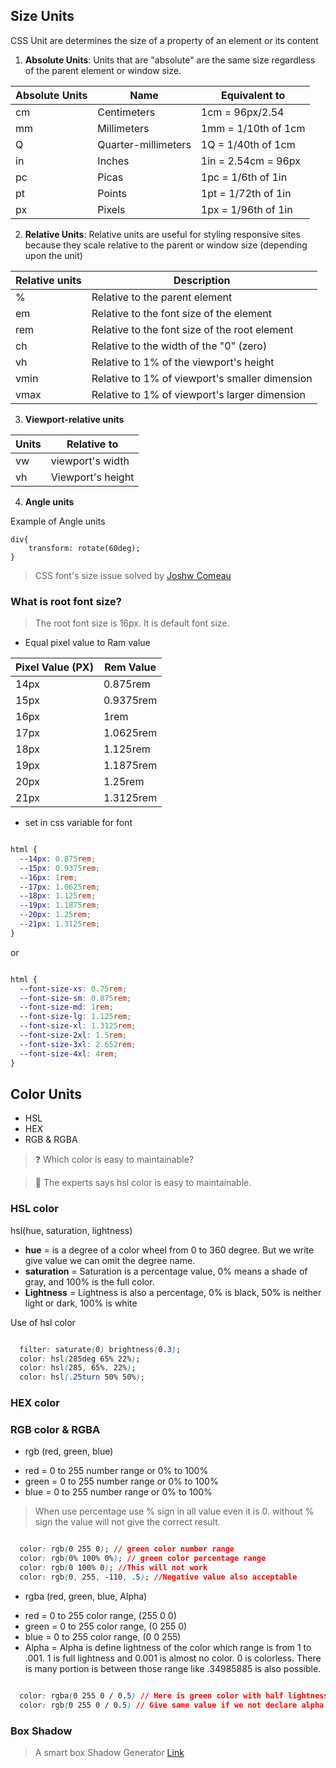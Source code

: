 ## Size Units

CSS Unit are determines the size of a property of an element or its content

1. **Absolute Units**: Units that are "absolute" are the same size regardless of the parent element or window size.

| Absolute Units | Name | Equivalent to|
|-|-|-|
|cm| Centimeters |1cm = 96px/2.54|
|mm|Millimeters|1mm = 1/10th of 1cm|
|Q|Quarter-millimeters|1Q = 1/40th of 1cm|
|in|Inches|1in = 2.54cm = 96px|
|pc|Picas|1pc = 1/6th of 1in|
|pt|Points|1pt = 1/72th of 1in|
|px|Pixels|1px = 1/96th of 1in|

2. **Relative Units**: Relative units are useful for styling responsive sites because they scale relative to the parent or window size (depending upon the unit)

| Relative units | Description |
|-|-|
|%|Relative to the parent element|
|em|Relative to the font size of the element|
|rem|Relative to the font size of the root element|
|ch|Relative to the width of the "0" (zero)|
|vh|Relative to 1% of the viewport's height|
|vmin|Relative to 1% of viewport's smaller dimension|
|vmax|Relative to 1% of viewport's larger dimension|

3. **Viewport-relative units**

| Units | Relative to |
|-|-|
|vw| viewport's width |
|vh| Viewport's height |

4. **Angle units**

Example of Angle units 

```
div{
    transform: rotate(60deg);
}
```
> CSS font's size issue solved by [Joshw Comeau](https://www.joshwcomeau.com/css/surprising-truth-about-pixels-and-accessibility/) 

### What is root font size? 

> The root font size is 16px. It is default font size. 

* Equal pixel value to Ram value

|Pixel Value (PX)|Rem Value|
|-|-|
|14px| 0.875rem|
|15px| 0.9375rem|
|16px| 1rem|
|17px| 1.0625rem|
|18px| 1.125rem|
|19px| 1.1875rem|
|20px| 1.25rem|
|21px| 1.3125rem|

* set in css variable for font

```css

html {
  --14px: 0.875rem;
  --15px: 0.9375rem;
  --16px: 1rem;
  --17px: 1.0625rem;
  --18px: 1.125rem;
  --19px: 1.1875rem;
  --20px: 1.25rem;
  --21px: 1.3125rem;
}

```

or

```css

html {
  --font-size-xs: 0.75rem;
  --font-size-sm: 0.875rem;
  --font-size-md: 1rem;
  --font-size-lg: 1.125rem;
  --font-size-xl: 1.3125rem;
  --font-size-2xl: 1.5rem;
  --font-size-3xl: 2.652rem;
  --font-size-4xl: 4rem;
}

```

## Color Units

* HSL
* HEX
* RGB & RGBA

> ❓ Which color is easy to maintainable? 

> 🔆 The experts says hsl color is easy to maintainable.

### HSL color

hsl(hue, saturation, lightness)

* **hue** =  is a degree of a color wheel from 0 to 360 degree. But we write give value we can omit the degree name. 
* **saturation** = Saturation is a percentage value, 0% means a shade of gray, and 100% is the full color.
* **Lightness** = Lightness is also a percentage, 0% is black, 50% is neither light or dark, 100% is white

Use of hsl color

```css

  filter: saturate(0) brightness(0.3);
  color: hsl(285deg 65% 22%);
  color: hsl(285, 65%, 22%);
  color: hsl(.25turn 50% 50%);

```
### HEX color
### RGB color & RGBA

- rgb (red, green, blue)

* red = 0 to 255 number range or 0% to 100%
* green = 0 to 255 number range or 0% to 100%
* blue = 0 to 255 number range or 0% to 100%

> When use percentage use % sign in all value even it is 0. without % sign the value will not give the correct result. 

```css

  color: rgb(0 255 0); // green color number range
  color: rgb(0% 100% 0%); // green color percentage range
  color: rgb(0 100% 0); //This will not work
  color: rgb(0, 255, -110, .5); //Negative value also acceptable

```

- rgba (red, green, blue, Alpha)

* red = 0 to 255 color range, (255 0 0)
* green = 0 to 255 color range, (0 255 0)
* blue = 0 to 255 color range, (0 0 255)
* Alpha = Alpha is define lightness of the color which range is from 1 to .001. 1 is full lightness and 0.001 is almost no color. 0 is colorless. There is many portion is between those range like .34985885 is also possible.  

```css

  color: rgba(0 255 0 / 0.5) // Here is green color with half lightness
  color: rgb(0 255 0 / 0.5) // Give same value if we not declare alpha attribute, but give alpha value

```

### Box Shadow

> A smart box Shadow Generator [Link](https://www.joshwcomeau.com/shadow-palette/)